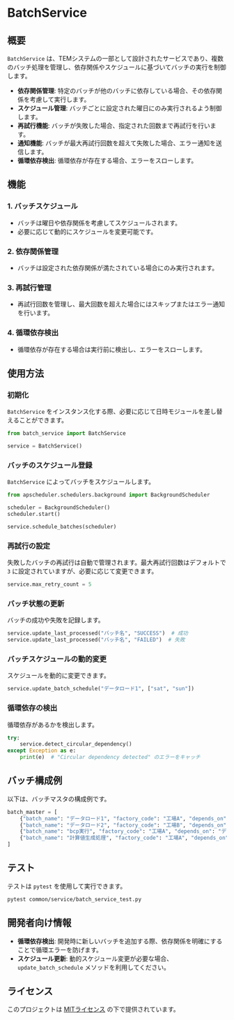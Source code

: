 
# BatchService

## 概要

`BatchService` は、TEMシステムの一部として設計されたサービスであり、複数のバッチ処理を管理し、依存関係やスケジュールに基づいてバッチの実行を制御します。

- **依存関係管理**: 特定のバッチが他のバッチに依存している場合、その依存関係を考慮して実行します。
- **スケジュール管理**: バッチごとに設定された曜日にのみ実行されるよう制御します。
- **再試行機能**: バッチが失敗した場合、指定された回数まで再試行を行います。
- **通知機能**: バッチが最大再試行回数を超えて失敗した場合、エラー通知を送信します。
- **循環依存検出**: 循環依存が存在する場合、エラーをスローします。

## 機能

### 1. バッチスケジュール
- バッチは曜日や依存関係を考慮してスケジュールされます。
- 必要に応じて動的にスケジュールを変更可能です。

### 2. 依存関係管理
- バッチは設定された依存関係が満たされている場合にのみ実行されます。

### 3. 再試行管理
- 再試行回数を管理し、最大回数を超えた場合にはスキップまたはエラー通知を行います。

### 4. 循環依存検出
- 循環依存が存在する場合は実行前に検出し、エラーをスローします。

## 使用方法

### 初期化

`BatchService` をインスタンス化する際、必要に応じて日時モジュールを差し替えることができます。

```python
from batch_service import BatchService

service = BatchService()
```

### バッチのスケジュール登録

`BatchService` によってバッチをスケジュールします。

```python
from apscheduler.schedulers.background import BackgroundScheduler

scheduler = BackgroundScheduler()
scheduler.start()

service.schedule_batches(scheduler)
```

### 再試行の設定

失敗したバッチの再試行は自動で管理されます。最大再試行回数はデフォルトで `3` に設定されていますが、必要に応じて変更できます。

```python
service.max_retry_count = 5
```

### バッチ状態の更新

バッチの成功や失敗を記録します。

```python
service.update_last_processed("バッチ名", "SUCCESS")  # 成功
service.update_last_processed("バッチ名", "FAILED")  # 失敗
```

### バッチスケジュールの動的変更

スケジュールを動的に変更できます。

```python
service.update_batch_schedule("データロード1", ["sat", "sun"])
```

### 循環依存の検出

循環依存があるかを検出します。

```python
try:
    service.detect_circular_dependency()
except Exception as e:
    print(e)  # "Circular dependency detected" のエラーをキャッチ
```

## バッチ構成例

以下は、バッチマスタの構成例です。

```python
batch_master = [
    {"batch_name": "データロード1", "factory_code": "工場A", "depends_on": None, "schedule_days": ["mon", "tue", "wed", "thu", "fri"]},
    {"batch_name": "データロード2", "factory_code": "工場B", "depends_on": None, "schedule_days": ["mon", "wed", "fri"]},
    {"batch_name": "bcp実行", "factory_code": "工場A", "depends_on": "データロード1", "schedule_days": ["mon", "wed", "fri"]},
    {"batch_name": "計算値生成処理", "factory_code": "工場A", "depends_on": "bcp実行", "schedule_days": ["tue", "thu"]},
]
```

## テスト

テストは `pytest` を使用して実行できます。

```bash
pytest common/service/batch_service_test.py
```

## 開発者向け情報

- **循環依存検出**: 開発時に新しいバッチを追加する際、依存関係を明確にすることで循環エラーを防げます。
- **スケジュール更新**: 動的スケジュール変更が必要な場合、`update_batch_schedule` メソッドを利用してください。

## ライセンス

このプロジェクトは [MITライセンス](LICENSE) の下で提供されています。
